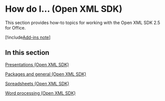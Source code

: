 # How do I... (Open XML SDK)

This section provides how-to topics for working with the Open XML SDK
2.5 for Office.

[!include[Add-ins note](./includes/addinsnote.md)]

## In this section

[Presentations (Open XML SDK)](presentations.md)  

[Packages and general (Open XML SDK)](packages-and-general.md)  

[Spreadsheets (Open XML SDK)](spreadsheets.md)  

[Word processing (Open XML SDK)](word-processing.md)  
